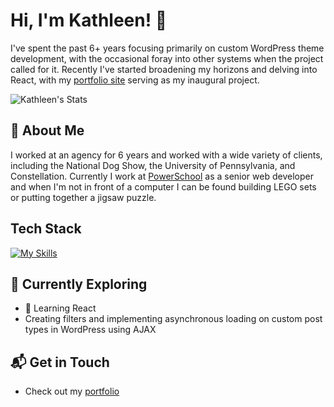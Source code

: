 # Hi, I'm Kathleen! 👋

I've spent the past 6+ years focusing primarily on custom WordPress theme development, with the occasional foray into other systems when the project called for it. Recently I've started broadening my horizons and delving into React, with my [portfolio site](https://kathleenglackin.com) serving as my inaugural project.

![Kathleen's Stats](https://github-readme-stats.vercel.app/api?username=KathleenGlackin&theme=vue-dark&show_icons=true&hide_border=true&count_private=true)

## 🚀 About Me

I worked at an agency for 6 years and worked with a wide variety of clients, including the National Dog Show, the University of Pennsylvania, and Constellation. Currently I work at [PowerSchool](https://www.powerschool.com/) as a senior web developer and when I'm not in front of a computer I can be found building LEGO sets or putting together a jigsaw puzzle.

## Tech Stack
[![My Skills](https://skillicons.dev/icons?i=wordpress,react,js,jquery,php,html,bootstrap,css,sass)](https://skillicons.dev)

## 🌱 Currently Exploring

- 🚀 Learning React
- Creating filters and implementing asynchronous loading on custom post types in WordPress using AJAX
<!--
 ## 🏆 Achievements

- 🌟 Completed Hacktoberfest 2023 - Contributed to open source projects and celebrated the spirit of collaboration.
-->

## 📬 Get in Touch

- Check out my [portfolio](https://kathleenglackin.com)

<!--
**KathleenGlackin/KathleenGlackin** is a ✨ _special_ ✨ repository because its `README.md` (this file) appears on your GitHub profile.

Here are some ideas to get you started:

- 🔭 I’m currently working on ...
- 🌱 I’m currently learning ...
- 👯 I’m looking to collaborate on ...
- 🤔 I’m looking for help with ...
- 💬 Ask me about ...
- 📫 How to reach me: ...
- 😄 Pronouns: ...
- ⚡ Fun fact: ...
-->
